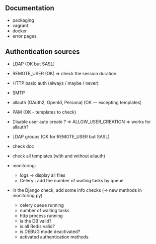 Documentation
-------------

  * packaging
  * vagrant
  * docker
  * error pages


Authentication sources
----------------------

  * LDAP (OK but SASL)
  * REMOTE_USER (OK) => check the session duration
  * HTTP basic auth (always / maybe / never)
  * SMTP
  * allauth (OAuth2, OpenId, Persona) (OK — excepting templates)
  * PAM (OK - templates to check)

  * Disable user auto create ? => ALLOW_USER_CREATION
    => works for allauth?
  * LDAP groups (OK for REMOTE_USER but SASL)

  * check doc
  * check all templates (with and without allauth)
  * monitoring:
    * logs => display all files
    * Celery : add the number of waiting tasks by queue

  * in the Django check, add some info checks (=> new methods in monitoring.py)
    * celery queue running
    * number of waiting tasks
    * http process running
    * is the DB valid?
    * is all Redis valid?
    * is DEBUG mode deactivated?
    * activated authentication methods
